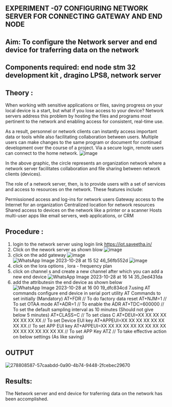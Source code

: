 



## EXPERIMENT -07 CONFIGURING NETWORK SERVER FOR CONNECTING GATEWAY AND END NODE 
 
## Aim: To  configure  the Network server and end device for traferring data on the network
## Components required: end node stm 32 development kit , dragino LPS8, network server 

## Theory :
When working with sensitive applications or files, saving progress on your local device is a start, but what if you lose access to your device? Network servers address this problem by hosting the files and programs most pertinent to the network and enabling access for consistent, real-time use. 

As a result, personnel or network clients can instantly access important data or tools while also facilitating collaboration between users. Multiple users can make changes to the same program or document for continued development over the course of a project. Via a secure login, remote users can connect to the home network.
![image](https://github.com/vasanthkumarch/EXPERIMENT-07-CONFIGURING-NETWORK-SERVER-FOR-CONNECTING-GATEWAY-AND-END-NODE-/assets/36288975/59db9b76-ddd5-4d6a-9075-8db233f5e479)


In the above graphic, the circle represents an organization network where a network server facilitates collaboration and file sharing between network clients (devices).

 The role of a network server, then, is to provide users with a set of services and access to resources on the network. These features include:

Permissioned access and log-ins for network users Gateway access to the Internet for an organization Centralized location for network resources  Shared access to devices on the network like a printer or a scanner Hosts multi-user apps like email servers, web applications, or CRM

## Procedure :

 1. login to the network server using login link  https://iot.saveetha.in/
 2. Click on the nework server as shown blow 
 ![image](https://github.com/vasanthkumarch/EXPERIMENT-07-CONFIGURING-NETWORK-SERVER-FOR-CONNECTING-GATEWAY-AND-END-NODE-/assets/36288975/1bd434ca-1426-4102-8384-94473483543e)
 3. click on the add gateway 
 ![image](https://github.com/vasanthkumarch/EXPERIMENT-07-CONFIGURING-NETWORK-SERVER-FOR-CONNECTING-GATEWAY-AND-END-NODE-/assets/36288975/47c2e08d-6598-4437-8b07-f213d6f3b8ac)
![WhatsApp Image 2023-10-28 at 15 52 46_56fb552d](https://github.com/BharathCSEIOT/EXPERIMENT-07-CONFIGURING-NETWORK-SERVER-FOR-CONNECTING-GATEWAY-AND-END-NODE-/assets/122793480/7da5e5bc-d85a-4a77-b015-49cd930eb3d7)
![image](https://github.com/vasanthkumarch/EXPERIMENT-07-CONFIGURING-NETWORK-SERVER-FOR-CONNECTING-GATEWAY-AND-END-NODE-/assets/36288975/a2e3ae58-6402-49e8-8f96-679059c1842c)
4. click on the lora options , lora - frequency plan 
5. click on channel s and create a new channel after which you can add a new end device 
![WhatsApp Image 2023-10-28 at 16 14 35_0ed431da](https://github.com/BharathCSEIOT/EXPERIMENT-07-CONFIGURING-NETWORK-SERVER-FOR-CONNECTING-GATEWAY-AND-END-NODE-/assets/122793480/1bc50b23-35ac-4da6-8e26-c696d350c2ad)
6. add the attributesin the end device as  shown below 
![WhatsApp Image 2023-10-28 at 16 00 19_dfc834cd](https://github.com/BharathCSEIOT/EXPERIMENT-07-CONFIGURING-NETWORK-SERVER-FOR-CONNECTING-GATEWAY-AND-END-NODE-/assets/122793480/57caabdd-0a90-4b74-9448-2fcebec29670)
7.using AT commands configure end device in serial port utility
AT Commands to set initially (Mandatory)
 AT+FDR // To do factory data reset
 AT+NJM=1 // To set OTAA mode
 AT+ADR=1 // To enable the ADR
 AT+TDC=600000 // To set the default sampling interval as 10 minutes
(Should not give below 5 minutes)
 AT+CLASS=C // To set class C
 AT+DEUI=XX XX XX XX XX XX XX XX // To set Device EUI key
 AT+APPEUI=XX XX XX XX XX XX XX XX // To set APP EUI key
 AT+APPEUI=XX XX XX XX XX XX XX XX XX XX XX XX XX XX XX XX //
To set APP Key
 ATZ // To take effective action on below settings (As like saving)



## OUTPUT 
![278808587-57caabdd-0a90-4b74-9448-2fcebec29670](https://github.com/vikashsenthil21/EXPERIMENT-07-CONFIGURING-NETWORK-SERVER-FOR-CONNECTING-GATEWAY-AND-END-NODE-/assets/119433834/057f2513-f4d5-46bc-b627-6da050dcb131)




## Results: 

  The Network server and end device for traferring data on the network has been accomplished.
